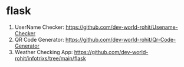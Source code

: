# flask
1. UserName Checker: https://github.com/dev-world-rohit/Usename-Checker
2. QR Code Generator: https://github.com/dev-world-rohit/Qr-Code-Generator
3. Weather Checking App: https://github.com/dev-world-rohit/infotrixs/tree/main/flask
